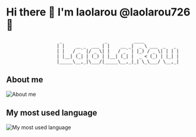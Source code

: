 # Hi there 👋 I'm laolarou @laolarou726 🥓
	                    _                _          ____                
	                   | |    __ _  ___ | |    __ _|  _ \ ___  _   _    
	                   | |   / _` |/ _ \| |   / _` | |_) / _ \| | | |   
	                   | |__| (_| | (_) | |__| (_| |  _ < (_) | |_| |   
	                   |_____\__,_|\___/|_____\__,_|_| \_\___/ \__,_|   
	                                                                   
									   
## About me
![About me](https://github-readme-stats.vercel.app/api?username=laolarou726&show_icons=true&theme=dracula)
## My most used language
![My most used language](https://github-readme-stats.vercel.app/api/top-langs/?username=laolarou726&layout=compact)
